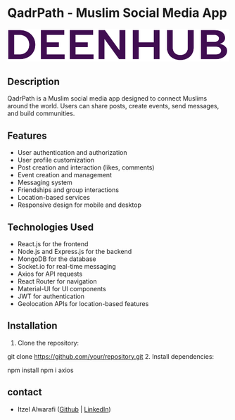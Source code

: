 # QadrPath - Muslim Social Media App

![Alt Text](planing/DeenHubl.png)

## Description

QadrPath is a Muslim social media app designed to connect Muslims around the world. Users can share posts, create events, send messages, and build communities.

## Features

- User authentication and authorization
- User profile customization
- Post creation and interaction (likes, comments)
- Event creation and management
- Messaging system
- Friendships and group interactions
- Location-based services
- Responsive design for mobile and desktop

## Technologies Used

- React.js for the frontend
- Node.js and Express.js for the backend
- MongoDB for the database
- Socket.io for real-time messaging
- Axios for API requests
- React Router for navigation
- Material-UI for UI components
- JWT for authentication
- Geolocation APIs for location-based features

## Installation

1. Clone the repository:

git clone https://github.com/your/repository.git
2. Install dependencies:

npm install
npm i axios 


## contact 
- Itzel Alwarafi ([Github](https://github.com/itzelalwarafi) | [LinkedIn](https://www.linkedin.com/in/itzelalwarafi/))
